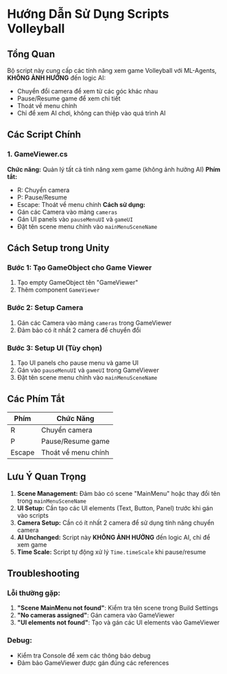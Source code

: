 # Hướng Dẫn Sử Dụng Scripts Volleyball

## Tổng Quan
Bộ script này cung cấp các tính năng xem game Volleyball với ML-Agents, **KHÔNG ẢNH HƯỞNG** đến logic AI:
- Chuyển đổi camera để xem từ các góc khác nhau
- Pause/Resume game để xem chi tiết
- Thoát về menu chính
- Chỉ để xem AI chơi, không can thiệp vào quá trình AI

## Các Script Chính

### 1. GameViewer.cs
**Chức năng:** Quản lý tất cả tính năng xem game (không ảnh hưởng AI)
**Phím tắt:** 
- R: Chuyển camera
- P: Pause/Resume
- Escape: Thoát về menu chính
**Cách sử dụng:**
- Gán các Camera vào mảng `cameras`
- Gán UI panels vào `pauseMenuUI` và `gameUI`
- Đặt tên scene menu chính vào `mainMenuSceneName`

## Cách Setup trong Unity

### Bước 1: Tạo GameObject cho Game Viewer
1. Tạo empty GameObject tên "GameViewer"
2. Thêm component `GameViewer`

### Bước 2: Setup Camera
1. Gán các Camera vào mảng `cameras` trong GameViewer
2. Đảm bảo có ít nhất 2 camera để chuyển đổi

### Bước 3: Setup UI (Tùy chọn)
1. Tạo UI panels cho pause menu và game UI
2. Gán vào `pauseMenuUI` và `gameUI` trong GameViewer
3. Đặt tên scene menu chính vào `mainMenuSceneName`

## Các Phím Tắt

| Phím | Chức Năng |
|------|-----------|
| R | Chuyển camera |
| P | Pause/Resume game |
| Escape | Thoát về menu chính |

## Lưu Ý Quan Trọng

1. **Scene Management:** Đảm bảo có scene "MainMenu" hoặc thay đổi tên trong `mainMenuSceneName`
2. **UI Setup:** Cần tạo các UI elements (Text, Button, Panel) trước khi gán vào scripts
3. **Camera Setup:** Cần có ít nhất 2 camera để sử dụng tính năng chuyển camera
4. **AI Unchanged:** Script này **KHÔNG ẢNH HƯỞNG** đến logic AI, chỉ để xem game
5. **Time Scale:** Script tự động xử lý `Time.timeScale` khi pause/resume

## Troubleshooting

### Lỗi thường gặp:
1. **"Scene MainMenu not found"**: Kiểm tra tên scene trong Build Settings
2. **"No cameras assigned"**: Gán camera vào GameViewer
3. **"UI elements not found"**: Tạo và gán các UI elements vào GameViewer

### Debug:
- Kiểm tra Console để xem các thông báo debug
- Đảm bảo GameViewer được gán đúng các references 